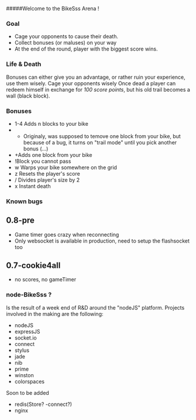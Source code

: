 #####Welcome to the BikeSss Arena !

### Goal

* Cage your opponents to cause their death.
* Collect bonuses (or maluses) on your way
* At the end of the round, player with the biggest score wins.

### Life & Death

Bonuses can either give you an advantage, or rather ruin your experience, use them wisely.
Cage your opponents wisely
Once dead a player can redeem himself in exchange for *100 score points*, but his old trail becomes a wall (black block).

### Bonuses

* 1-4 Adds n blocks to your bike
* - Originaly, was supposed to temove one block from your bike, but because of a bug, it turns on "trail mode" until you pick another bonus (...)
* +Adds one block from your bike
* !Block you cannot pass
* w Warps your bike somewhere on the grid
* z Resets the player's score
* / Divides player's size by 2
* x Instant death

### Known bugs

## 0.8-pre
* Game timer goes crazy when reconnecting
* Only websocket is available in production, need to setup the flashsocket too

## 0.7-cookie4all
* no scores, no gameTimer

### node-BikeSss ?

Is the result of a week end of R&D around the "nodeJS" platform.
Projects involved in the making are the following:

* nodeJS
* expressJS
* socket.io
* connect
* stylus
* jade
* nib
* prime
* winston
* colorspaces

Soon to be added
* redis(Store? -connect?)
* nginx